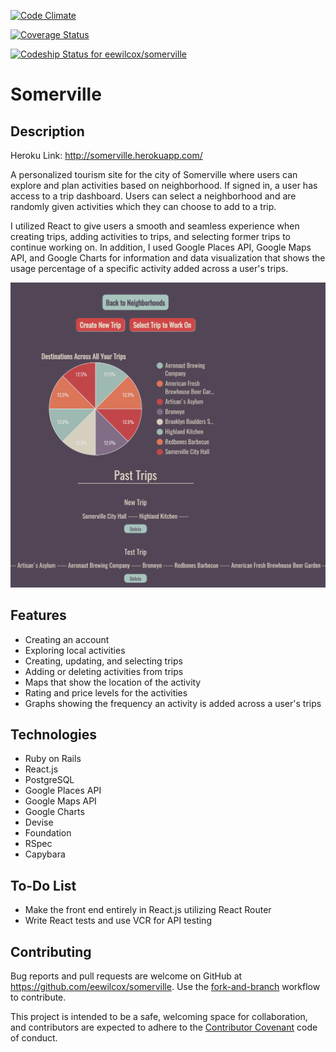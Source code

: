 [![Code Climate](https://codeclimate.com/github/eewilcox/somerville/badges/gpa.svg)](https://codeclimate.com/github/eewilcox/somerville)

[![Coverage Status](https://coveralls.io/repos/github/eewilcox/somerville/badge.svg)](https://coveralls.io/github/eewilcox/somerville)

[ ![Codeship Status for eewilcox/somerville](https://app.codeship.com/projects/363d1ab0-c88f-0134-9f20-6ac8e955f005/status?branch=master)](https://app.codeship.com/projects/199041)

# Somerville

## Description

Heroku Link: http://somerville.herokuapp.com/

A personalized tourism site for the city of Somerville where users can explore and plan activities based on neighborhood. If signed in, a user has access to a trip dashboard. Users can select a neighborhood and are randomly given activities which they can choose to add to a trip.  

I utilized React to give users a smooth and seamless experience when creating trips, adding activities to trips, and selecting former trips to continue working on. In addition, I used Google Places API, Google Maps API, and Google Charts for information and data visualization that shows the usage percentage of a specific activity added across a user's trips.

![Somerville](pic.png)

## Features

* Creating an account
* Exploring local activities
* Creating, updating, and selecting trips
* Adding or deleting activities from trips
* Maps that show the location of the activity
* Rating and price levels for the activities
* Graphs showing the frequency an activity is added across a user's trips


## Technologies

* Ruby on Rails
* React.js
* PostgreSQL
* Google Places API
* Google Maps API
* Google Charts
* Devise
* Foundation
* RSpec
* Capybara

## To-Do List

* Make the front end entirely in React.js utilizing React Router
* Write React tests and use VCR for API testing

## Contributing

Bug reports and pull requests are welcome on GitHub at https://github.com/eewilcox/somerville. Use the [fork-and-branch](http://blog.scottlowe.org/2015/01/27/using-fork-branch-git-workflow/) workflow to contribute.

This project is intended to be a safe, welcoming space for collaboration, and contributors are expected to adhere to the [Contributor Covenant](http://contributor-covenant.org) code of conduct.
